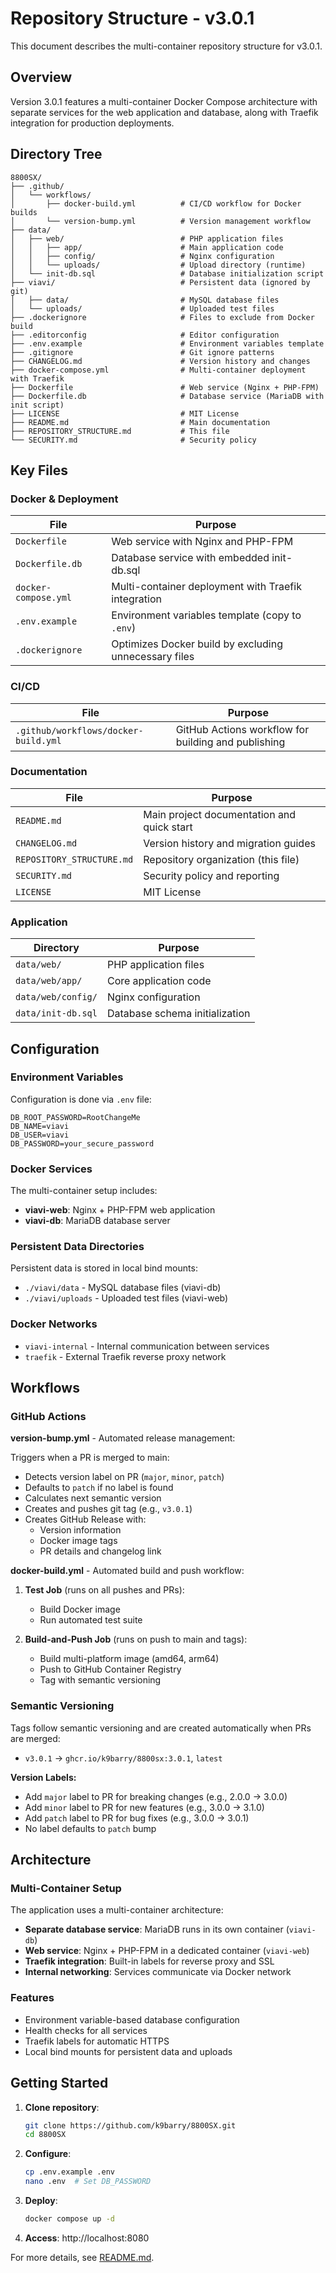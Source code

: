 # Repository Structure - v3.0.1

This document describes the multi-container repository structure for v3.0.1.

## Overview

Version 3.0.1 features a multi-container Docker Compose architecture with separate services for the web application and database, along with Traefik integration for production deployments.

## Directory Tree

```
8800SX/
├── .github/
│   └── workflows/
│       ├── docker-build.yml          # CI/CD workflow for Docker builds
│       └── version-bump.yml          # Version management workflow
├── data/
│   ├── web/                          # PHP application files
│   │   ├── app/                      # Main application code
│   │   ├── config/                   # Nginx configuration
│   │   └── uploads/                  # Upload directory (runtime)
│   └── init-db.sql                   # Database initialization script
├── viavi/                            # Persistent data (ignored by git)
│   ├── data/                         # MySQL database files
│   └── uploads/                      # Uploaded test files
├── .dockerignore                     # Files to exclude from Docker build
├── .editorconfig                     # Editor configuration
├── .env.example                      # Environment variables template
├── .gitignore                        # Git ignore patterns
├── CHANGELOG.md                      # Version history and changes
├── docker-compose.yml                # Multi-container deployment with Traefik
├── Dockerfile                        # Web service (Nginx + PHP-FPM)
├── Dockerfile.db                     # Database service (MariaDB with init script)
├── LICENSE                           # MIT License
├── README.md                         # Main documentation
├── REPOSITORY_STRUCTURE.md           # This file
└── SECURITY.md                       # Security policy
```

## Key Files

### Docker & Deployment

| File | Purpose |
|------|---------|
| `Dockerfile` | Web service with Nginx and PHP-FPM |
| `Dockerfile.db` | Database service with embedded init-db.sql |
| `docker-compose.yml` | Multi-container deployment with Traefik integration |
| `.env.example` | Environment variables template (copy to `.env`) |
| `.dockerignore` | Optimizes Docker build by excluding unnecessary files |

### CI/CD

| File | Purpose |
|------|---------|
| `.github/workflows/docker-build.yml` | GitHub Actions workflow for building and publishing |

### Documentation

| File | Purpose |
|------|---------|
| `README.md` | Main project documentation and quick start |
| `CHANGELOG.md` | Version history and migration guides |
| `REPOSITORY_STRUCTURE.md` | Repository organization (this file) |
| `SECURITY.md` | Security policy and reporting |
| `LICENSE` | MIT License |

### Application

| Directory | Purpose |
|-----------|---------|
| `data/web/` | PHP application files |
| `data/web/app/` | Core application code |
| `data/web/config/` | Nginx configuration |
| `data/init-db.sql` | Database schema initialization |

## Configuration

### Environment Variables

Configuration is done via `.env` file:

```env
DB_ROOT_PASSWORD=RootChangeMe
DB_NAME=viavi
DB_USER=viavi
DB_PASSWORD=your_secure_password
```

### Docker Services

The multi-container setup includes:

- **viavi-web**: Nginx + PHP-FPM web application
- **viavi-db**: MariaDB database server

### Persistent Data Directories

Persistent data is stored in local bind mounts:

- `./viavi/data` - MySQL database files (viavi-db)
- `./viavi/uploads` - Uploaded test files (viavi-web)

### Docker Networks

- `viavi-internal` - Internal communication between services
- `traefik` - External Traefik reverse proxy network

## Workflows

### GitHub Actions

**version-bump.yml** - Automated release management:

Triggers when a PR is merged to main:
- Detects version label on PR (`major`, `minor`, `patch`)
- Defaults to `patch` if no label is found
- Calculates next semantic version
- Creates and pushes git tag (e.g., `v3.0.1`)
- Creates GitHub Release with:
  - Version information
  - Docker image tags
  - PR details and changelog link

**docker-build.yml** - Automated build and push workflow:

1. **Test Job** (runs on all pushes and PRs):
   - Build Docker image
   - Run automated test suite

2. **Build-and-Push Job** (runs on push to main and tags):
   - Build multi-platform image (amd64, arm64)
   - Push to GitHub Container Registry
   - Tag with semantic versioning

### Semantic Versioning

Tags follow semantic versioning and are created automatically when PRs are merged:

- `v3.0.1` → `ghcr.io/k9barry/8800sx:3.0.1`, `latest`

**Version Labels:**
- Add `major` label to PR for breaking changes (e.g., 2.0.0 → 3.0.0)
- Add `minor` label to PR for new features (e.g., 3.0.0 → 3.1.0)
- Add `patch` label to PR for bug fixes (e.g., 3.0.0 → 3.0.1)
- No label defaults to `patch` bump

## Architecture

### Multi-Container Setup

The application uses a multi-container architecture:

- **Separate database service**: MariaDB runs in its own container (`viavi-db`)
- **Web service**: Nginx + PHP-FPM in a dedicated container (`viavi-web`)
- **Traefik integration**: Built-in labels for reverse proxy and SSL
- **Internal networking**: Services communicate via Docker network

### Features

- Environment variable-based database configuration
- Health checks for all services
- Traefik labels for automatic HTTPS
- Local bind mounts for persistent data and uploads

## Getting Started

1. **Clone repository**:
   ```bash
   git clone https://github.com/k9barry/8800SX.git
   cd 8800SX
   ```

2. **Configure**:
   ```bash
   cp .env.example .env
   nano .env  # Set DB_PASSWORD
   ```

3. **Deploy**:
   ```bash
   docker compose up -d
   ```

4. **Access**: http://localhost:8080

For more details, see [README.md](README.md).
